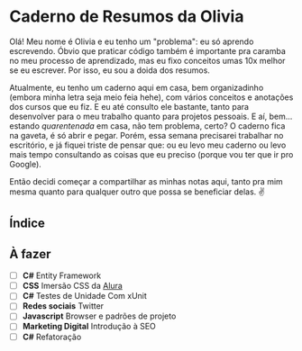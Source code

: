 # Caderno de Resumos da Olivia

Olá! Meu nome é Olivia e eu tenho um "problema": eu só aprendo escrevendo. Óbvio que praticar código também é importante pra caramba no meu processo de aprendizado, mas eu fixo conceitos umas 10x melhor se eu escrever. Por isso, eu sou a doida dos resumos.

Atualmente, eu tenho um caderno aqui em casa, bem organizadinho (embora minha letra seja meio feia hehe), com vários conceitos e anotações dos cursos que eu fiz. E eu até consulto ele bastante, tanto para desenvolver para o meu trabalho quanto para projetos pessoais. E aí, bem... estando *quarentenada* em casa, não tem problema, certo? O caderno fica na gaveta, é só abrir e pegar. Porém, essa semana precisarei trabalhar no escritório, e já fiquei triste de pensar que: ou eu levo meu caderno ou levo mais tempo consultando as coisas que eu preciso (porque vou ter que ir pro Google).

Então decidi começar a compartilhar as minhas notas aqui, tanto pra mim mesma quanto para qualquer outro que possa se beneficiar delas. :v:

## Índice

## À fazer

- [ ] **C#** Entity Framework
- [ ] **CSS** Imersão CSS da [Alura](https://www.alura.com.br/)
- [ ] **C#** Testes de Unidade Com xUnit
- [ ] **Redes sociais** Twitter
- [ ] **Javascript** Browser e padrões de projeto
- [ ] **Marketing Digital** Introdução à SEO
- [ ] **C#** Refatoração
